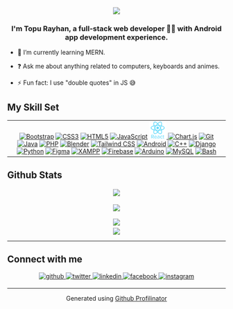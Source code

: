 <div align="center">
<img src="https://miro.medium.com/max/1000/1*vHUiXvBE0p0fLRwFHZuAYw.gif" align="center" style="width: 50%" />
</div>  
  

### <div align="center">I'm Topu Rayhan, a full-stack web developer 👨‍💻 with Android app development experience.</div>  
  

- 🌱 I’m currently learning MERN.  
  

- ❓ Ask me about anything related to computers, keyboards and animes.  
  

- ⚡ Fun fact: I use "double quotes" in JS 😅  
  


## My Skill Set  
<table><tr><td valign="top" width="100%">

<div align="center">  
<a href="https://getbootstrap.com/docs/3.4/javascript/" target="_blank"
      ><img
        src="https://profilinator.rishav.dev/skills-assets/bootstrap-plain.svg"
        alt="Bootstrap"
        height="40"
        width="40"
    /></a>
    <a href="https://www.w3schools.com/css/" target="_blank"
      ><img
        src="https://profilinator.rishav.dev/skills-assets/css3-original-wordmark.svg"
        alt="CSS3"
        height="40"
        width="40"
    /></a>
    <a href="https://en.wikipedia.org/wiki/HTML5" target="_blank"
      ><img
        src="https://profilinator.rishav.dev/skills-assets/html5-original-wordmark.svg"
        alt="HTML5"
        height="40"
        width="40"
    /></a>
    <a href="https://www.javascript.com/" target="_blank"
      ><img
        src="https://profilinator.rishav.dev/skills-assets/javascript-original.svg"
        alt="JavaScript"
        height="40"
        width="40"
    /></a>
    <a href="https://reactjs.org/" target="_blank" rel="noreferrer">
      <img
        src="https://raw.githubusercontent.com/devicons/devicon/master/icons/react/react-original-wordmark.svg"
        alt="react"
        width="40"
        height="40"
      />
    </a>
    <a href="https://www.chartjs.org/" target="_blank"
      ><img
        src="https://profilinator.rishav.dev/skills-assets/logo-title.svg"
        alt="Chart.js"
        height="40"
        width="40"
    /></a>
    <a href="https://github.com/" target="_blank"
      ><img
        src="https://profilinator.rishav.dev/skills-assets/git-scm-icon.svg"
        alt="Git"
        height="40"
        width="40"
    /></a>
    <a href="https://www.java.com/" target="_blank"
      ><img
        src="https://profilinator.rishav.dev/skills-assets/java-original-wordmark.svg"
        alt="Java"
        height="40"
        width="40"
    /></a>
    <a href="https://www.php.net/" target="_blank"
      ><img
        src="https://profilinator.rishav.dev/skills-assets/php-original.svg"
        alt="PHP"
        height="40"
        width="40"
    /></a>
    <a href="https://www.blender.org/" target="_blank"
      ><img
        src="https://profilinator.rishav.dev/skills-assets/blender_community_badge_white.svg"
        alt="Blender"
        height="40"
        width="40"
    /></a>
    <a href="https://www.tailwindcss.com/" target="_blank"
      ><img
        src="https://profilinator.rishav.dev/skills-assets/tailwindcss.svg"
        alt="Tailwind CSS"
        height="40"
        width="40"
    /></a>
    <a href="https://www.android.com/intl/en_in/" target="_blank"
      ><img
        src="https://profilinator.rishav.dev/skills-assets/android-original-wordmark.svg"
        alt="Android"
        height="40"
        width="40"
    /></a>
    <a href="https://www.cplusplus.com/" target="_blank"
      ><img
        src="https://profilinator.rishav.dev/skills-assets/cplusplus-original.svg"
        alt="C++"
        height="40"
        width="40"
    /></a>
    <a href="https://www.djangoproject.com/" target="_blank"
      ><img
        src="https://profilinator.rishav.dev/skills-assets/django-original.svg"
        alt="Django"
        height="40"
        width="40"
    /></a>
    <a href="https://www.python.org/" target="_blank"
      ><img
        src="https://profilinator.rishav.dev/skills-assets/python-original.svg"
        alt="Python"
        height="40"
        width="40"
    /></a>
    <a href="https://www.figma.com/" target="_blank"
      ><img
        src="https://profilinator.rishav.dev/skills-assets/figma-icon.svg"
        alt="Figma"
        height="40"
        width="40"
    /></a>
    <a href="https://www.apachefriends.org/" target="_blank"
      ><img
        src="https://profilinator.rishav.dev/skills-assets/xampp.png"
        alt="XAMPP"
        height="40"
        width="40"
    /></a>
    <a href="https://firebase.google.com/" target="_blank"
      ><img
        src="https://profilinator.rishav.dev/skills-assets/firebase.png"
        alt="Firebase"
        height="40"
        width="40"
    /></a>
    <a href="https://www.arduino.cc/" target="_blank"
      ><img
        src="https://profilinator.rishav.dev/skills-assets/arduino.png"
        alt="Arduino"
        height="40"
        width="40"
    /></a>
    <a href="https://www.mysql.com/" target="_blank"
      ><img
        src="https://profilinator.rishav.dev/skills-assets/mysql-original-wordmark.svg"
        alt="MySQL"
        height="40"
        width="40"
    /></a>
    <a href="https://www.gnu.org/software/bash/" target="_blank"
      ><img
        src="https://profilinator.rishav.dev/skills-assets/gnu_bash-icon.svg"
        alt="Bash"
        height="40"
        width="40"
    /></a>
</div>



</td></tr></table>  


## Github Stats
<!-- | | |
  |:-------------------------:|:-------------------------:|
  |<img src="https://github-readme-stats.vercel.app/api?username=topurayhan007&show_icons=true&count_private=true&hide_border=true" align="center" width="100%" />|<img src="https://github-readme-stats.vercel.app/api/top-langs/?username=topurayhan007&hide_border=true&layout=compact" align="center"  width="100%" />| -->
  <div align="center"><img src="https://github-readme-stats.vercel.app/api?username=topurayhan007&show_icons=true&count_private=true&hide_border=true" align="center" /></div>  
  
<br>

<div align="center"><img src="https://github-readme-stats.vercel.app/api/top-langs/?username=topurayhan007&hide_border=true&layout=compact" align="center" /></div>  
<br>

<div align="center">
  <img src="https://streak-stats.demolab.com?user=topurayhan007"/>
</div>

<div align="center">
<img src="https://komarev.com/ghpvc/?username=topurayhan007&&style=flat-square" align="center" />
</div> 



<hr>

## Connect with me  
<div align="center">
<a href="https://github.com/topurayhan007" target="_blank">
<img src=https://img.shields.io/badge/github-%2324292e.svg?&style=for-the-badge&logo=github&logoColor=white alt=github style="margin-bottom: 5px;" />
</a>  
<a href="https://twitter.com/topurayhan007" target="_blank">
<img src=https://img.shields.io/badge/twitter-%2300acee.svg?&style=for-the-badge&logo=twitter&logoColor=white alt=twitter style="margin-bottom: 5px;" />
</a>
<a href="https://linkedin.com/in/topurayhan007" target="_blank">
<img src=https://img.shields.io/badge/linkedin-%231E77B5.svg?&style=for-the-badge&logo=linkedin&logoColor=white alt=linkedin style="margin-bottom: 5px;" />
</a>
<a href="https://www.facebook.com/topurayhan007" target="_blank">
<img src=https://img.shields.io/badge/facebook-%232E87FB.svg?&style=for-the-badge&logo=facebook&logoColor=white alt=facebook style="margin-bottom: 5px;" />
</a>
<a href="https://instagram.com/topurayhan007" target="_blank">
<img src=https://img.shields.io/badge/instagram-%23000000.svg?&style=for-the-badge&logo=instagram&logoColor=white alt=instagram style="margin-bottom: 5px;" />
</a>
</div>  

<hr>
<div align="center">Generated using <a href="https://profilinator.rishav.dev/" target="_blank">Github Profilinator</a></div>

<!--
**topurayhan007/topurayhan007** is a ✨ _special_ ✨ repository because its `README.md` (this file) appears on your GitHub profile.

Here are some ideas to get you started:

- 🔭 I’m currently working on ...
- 🌱 I’m currently learning ...
- 👯 I’m looking to collaborate on ...
- 🤔 I’m looking for help with ...
- 💬 Ask me about ...
- 📫 How to reach me: ...
- 😄 Pronouns: ...
- ⚡ Fun fact: ...
-->

